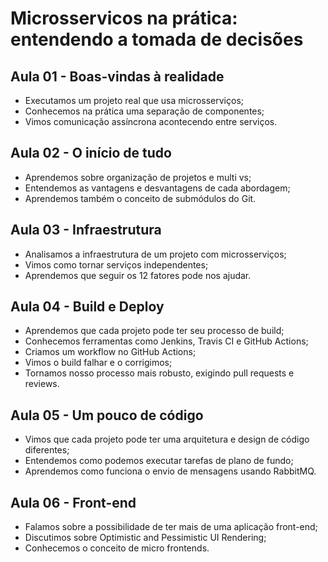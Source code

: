# Microsservicos na prática: entendendo a tomada de decisões

## Aula 01 - Boas-vindas à realidade
- Executamos um projeto real que usa microsserviços;
- Conhecemos na prática uma separação de componentes;
- Vimos comunicação assíncrona acontecendo entre serviços.

## Aula 02 - O início de tudo
- Aprendemos sobre organização de projetos e multi vs;
- Entendemos as vantagens e desvantagens de cada abordagem;
- Aprendemos também o conceito de submódulos do Git.

## Aula 03 - Infraestrutura
- Analisamos a infraestrutura de um projeto com microsserviços;
- Vimos como tornar serviços independentes;
- Aprendemos que seguir os 12 fatores pode nos ajudar.

## Aula 04 - Build e Deploy
- Aprendemos que cada projeto pode ter seu processo de build;
- Conhecemos ferramentas como Jenkins, Travis CI e GitHub Actions;
- Criamos um workflow no GitHub Actions;
- Vimos o build falhar e o corrigimos;
- Tornamos nosso processo mais robusto, exigindo pull requests e reviews.

## Aula 05 - Um pouco de código
- Vimos que cada projeto pode ter uma arquitetura e design de código diferentes;
- Entendemos como podemos executar tarefas de plano de fundo;
- Aprendemos como funciona o envio de mensagens usando RabbitMQ.

## Aula 06 - Front-end
- Falamos sobre a possibilidade de ter mais de uma aplicação front-end;
- Discutimos sobre Optimistic and Pessimistic UI Rendering;
- Conhecemos o conceito de micro frontends.